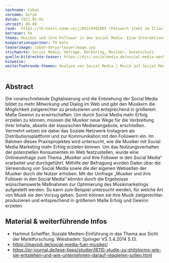 ```yaml
---
nachname: Coban
vorname: Derya
datum: 2021-02-02
uhrzeit: 09-00
raum:  https://th-koeln.zoom.us/j/86224491085 (Passwort steht im Ilias) Präsentation
betreuer: hk
thema: Musiker und ihre Follower in den Social Media- Eine Interaktionsanalyse auf Basis einer Befragung 
kooperationspartner: TH Köln
teaserimage: coban-derya-teaserimage.jpg
stichworte: Social Media, Umfrage, Marketing, Musiker, Datenschutz
quelle-bildrechte-teaser: https://diri-socialmedia.de/social-media-marketing/
hinweise:
weiterfuehrende-themen: Analyse von Social Media | Musik auf Social Media vermarkten 
---
```


## Abstract

Die voranschreitende Digitalisierung und die Entstehung der Social Media bildet zu mehr Mitwirkung und Dialog im Web und gibt den Musikern die Möglichkeit zielgerechter zu produzieren und entsprechend in größerem Maße Gewinn zu erwirtschaften. Um durch Social Media mehr Erfolg erzielen zu können, müssen die Musiker neue Wege für die Verbreitung ihrer Inhalte, abseits der klassischen Medienangebote, erschließen. Vermehrt setzen sie dabei das Soziale Netzwerk Instagram als Distributionsplattform und zur Kommunikation mit den Followern ein. Im Rahmen dieses Praxisprojektes wird untersucht, wie die Musiker mit Social Media Marketing mehr Erfolg erzielen können. Um das Nutzungsverhalten der potenziellen Konsumenten im Web festzustellen, wurde eine Onlineumfrage zum Thema „Musiker und Ihre Follower in den Social Media“ erarbeitet und durchgeführt. Mithilfe der Befragung wurden Daten über die Verwendung von Social Media sowie die der eigenen Webseiten der Musiker durch die Nutzer erhoben. Mit der Umfrage „Musiker und ihre Follower in den Social Media“ können durch die Ergebnisse wünschenswerte Maßnahmen zur Optimierung des Musikmarketings aufgestellt werden. So kann zum Beispiel untersucht werden, für welche Art von Musik sie den Vorzug geben. Somit können sie ihre Musik zielgerechter produzieren und entsprechend in größerem Maße Erfolg und Gewinn erzielen. 

## Material & weiterführende Infos
- Hartmut Scheffler, Soziale Medien-Einführung in das Thema aus Sicht der Marktforschung. Wiesbaden: Springer VS 3.4.2014 S.13.
- https://mayodi.de/social-media-fuer-musiker/
- https://pr-journal.de/lese-tipps/studien18110-studie-zu-shitstorms-wie-sie-entstehen-und-wie-unternehmen-darauf-reagieren-sollen.html
